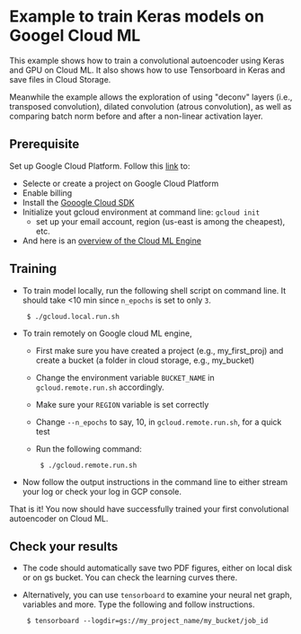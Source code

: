 # Example to train Keras models on Googel Cloud ML

This example shows how to train a convolutional autoencoder using Keras and GPU on Cloud ML.
It also shows how to use Tensorboard in Keras and save files in Cloud Storage. 

Meanwhile the example allows the exploration of using "deconv" layers (i.e., transposed convolution), dilated convolution (atrous convolution), as well as comparing batch norm before and after a non-linear activation layer. 

## Prerequisite
Set up Google Cloud Platform. Follow this [link](https://cloud.google.com/ml-engine/docs/quickstarts/command-line) to:

  - Selecte or create a project on Google Cloud Platform
  - Enable billing
  - Install the [Gooogle Cloud SDK](https://cloud.google.com/sdk/docs/quickstart-mac-os-x#before-you-begin) 
  - Initialize yout gcloud environment at command line: `gcloud init`
  	+ set up your email account, region (us-east is among the cheapest), etc.
  - And here is an [overview of the Cloud ML Engine](https://cloud.google.com/ml-engine/docs/concepts/technical-overview)


## Training
 - To train model locally, run the following shell script on command line. It should take <10 min since `n_epochs` is set to only `3`.

		$ ./gcloud.local.run.sh 

 - To train remotely on Google cloud ML engine, 
     + First make sure you have created a project (e.g., my_first_proj) and create a bucket (a folder in cloud storage, e.g., my_bucket)
     + Change the environment variable `BUCKET_NAME` in `gcloud.remote.run.sh` accordingly.
     + Make sure your `REGION` variable is set correctly
     + Change `--n_epochs` to say, 10, in `gcloud.remote.run.sh`, for a quick test
     + Run the following command:

  			$ ./gcloud.remote.run.sh

  + Now follow the output instructions in the command line to either stream your log or check your log in GCP console.


That is it! You now should have successfully trained your first convolutional autoencoder on Cloud ML. 

## Check your results
 - The code should automatically save two PDF figures, either on local disk or on gs bucket. You can check the learning curves there.
 - Alternatively, you can use `tensorboard` to examine your neural net graph, variables and more. Type the following and follow instructions.

		$ tensorboard --logdir=gs://my_project_name/my_bucket/job_id 

		
		 
